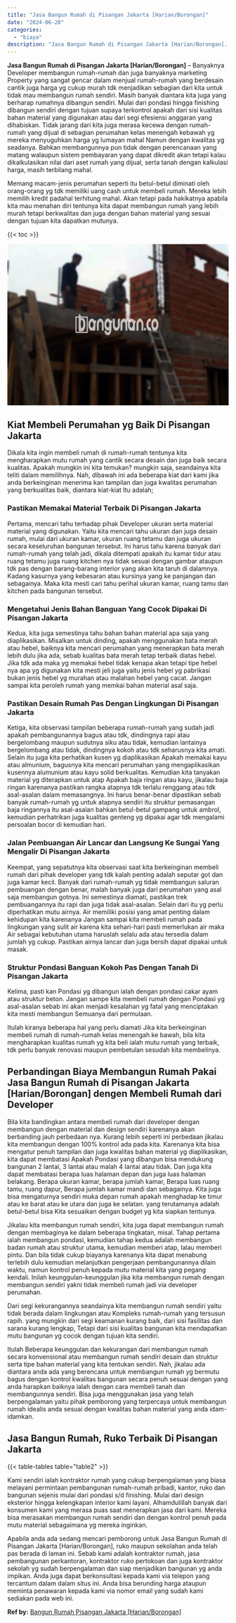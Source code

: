 ```yaml
---
title: "Jasa Bangun Rumah di Pisangan Jakarta [Harian/Borongan]"
date: "2024-06-28"
categories: 
  - "biaya"
description: "Jasa Bangun Rumah di Pisangan Jakarta [Harian/Borongan]. Apabila anda ada sedang mencari pemborong untuk Jasa Bangun Rumah di Pisangan Jakarta [Harian/Boron..."
---
```


**Jasa Bangun Rumah di Pisangan Jakarta \[Harian/Borongan\]** – Banyaknya Developer membangun rumah-rumah dan juga banyaknya marketing Property yang sangat gencar dalam menjual rumah-rumah yang berdesain cantik juga harga yg cukup murah tdk menjadikan sebagian dari kita untuk tidak mau membangun rumah sendiri. Masih banyak diantara kita juga yang berharap rumahnya dibangun sendiri. Mulai dari pondasi hingga finishing dibangun sendiri dengan tujuan supaya terkontrol apakah dari sisi kualitas bahan material yang digunakan atau dari segi efesiensi anggaran yang dihabiskan. Tidak jarang dari kita juga merasa kecewa dengan rumah-rumah yang dijual di sebagian perumahan kelas menengah kebawah yg mereka menyuguhkan harga yg lumayan mahal Namun dengan kwalitas yg seadanya. Bahkan membangunnya pun tidak dengan perencanaan yang matang walaupun sistem pembayaran yang dapat dikredit akan tetapi kalau dikalkulasikan nilai dari aset rumah yang dijual, serta tanah dengan kalkulasi harga, masih terbilang mahal.

Memang macam-jenis perumahan seperti itu betul-betul diminati oleh orang-orang yg tdk memiliki uang cash untuk membeli rumah. Mereka lebih memilih kredit padahal terhitung mahal. Akan tetapi pada hakikatnya apabila kita mau menahan diri tentunya kita dapat membangun rumah yang lebih murah tetapi berkwalitas dan juga dengan bahan material yang sesuai dengan tujuan kita dapatkan mutunya.

{{< toc >}}

![Jasa Bangun Rumah di Pisangan Jakarta [Harian/Borongan]](/images/borong-bangunan-28.png)

## Kiat Membeli Perumahan yg Baik Di Pisangan Jakarta

Dikala kita ingin membeli rumah di rumah-rumah tentunya kita mengharapkan mutu rumah yang cantik secara desain dan juga baik secara kualitas. Apakah mungkin ini kita temukan? mungkin saja, seandainya kita teliti dalam memilihnya. Nah, dibawah ini ada beberapa kiat dari kami jika anda berkeinginan menerima kan tampilan dan juga kwalitas perumahan yang berkualitas baik, diantara kiat-kiat Itu adalah;

### Pastikan Memakai Material Terbaik Di Pisangan Jakarta

Pertama, mencari tahu terhadap pihak Developer ukuran serta material material yang digunakan. Yaitu kita mencari tahu ukuran dan juga desain rumah, mulai dari ukuran kamar, ukuran ruang tetamu dan juga ukuran secara keseluruhan bangunan tersebut. Ini harus tahu karena banyak dari rumah-rumah yang telah jadi, dikala ditempati apakah itu kamar tidur atau ruang tetamu juga ruang kitchen nya tidak sesuai dengan gambar ataupun tdk pas dengan barang-barang interior yang akan kita taruh di dalamnya. Kadang kasurnya yang kebesaran atau kursinya yang ke panjangan dan sebagainya. Maka kita mesti cari tahu perihal ukuran kamar, ruang tamu dan kitchen pada bangunan tersebut.

### Mengetahui Jenis Bahan Banguan Yang Cocok Dipakai Di Pisangan Jakarta

Kedua, kita juga semestinya tahu bahan bahan material apa saja yang diaplikasikan. Misalkan untuk dinding, apakah menggunakan bata merah atau hebel, baiknya kita mencari perumahan yang menerapkan bata merah lebih dulu jika ada, sebab kualitas bata merah tetap terbaik diatas hebel. Jika tdk ada maka yg memakai hebel tidak kenapa akan tetapi tipe hebel nya apa yg digunakan kita mesti jeli juga yaitu jenis hebel yg pabrikasi bukan jenis hebel yg murahan atau malahan hebel yang cacat. Jangan sampai kita peroleh rumah yang memkai bahan material asal saja.

### Pastikan Desain Rumah Pas Dengan Lingkungan Di Pisangan Jakarta

Ketiga, kita observasi tampilan beberapa rumah-rumah yang sudah jadi apakah pembangunannya bagus atau tdk, dindingnya rapi atau bergelombang maupun sudutnya siku atau tidak, kemudian lantainya bergelombang atau tidak, dindingnya kokoh atau tdk seharusnya kita amati. Selain itu juga kita perhatikan kusen yg diaplikasikan Apakah memakai kayu atau almunium, bagusnya kita mencari perumahan yang mengaplikasikan kusennya alumunium atau kayu solid berkualitas. Kemudian kita tanyakan material yg diterapkan untuk atap Apakah baja ringan atau kayu, jikalau baja ringan karenanya pastikan rangka atapnya tdk terlalu renggang atau tdk asal-asalan dalam memasangnya. Ini harus benar-benar dipastikan sebab banyak rumah-rumah yg untuk atapnya sendiri itu struktur pemasangan baja ringannya itu asal-asalan bahkan betul-betul gampang untuk ambrol, kemudian perhatrikan juga kualitas genteng yg dipakai agar tdk mengalami persoalan bocor di kemudian hari.

### Jalan Pembuangan Air Lancar dan Langsung Ke Sungai Yang Mengalir Di Pisangan Jakarta

Keempat, yang sepatutnya kita observasi saat kita berkeinginan membeli rumah dari pihak developer yang tdk kalah penting adalah seputar got dan juga kamar kecil. Banyak dari rumah-rumah yg tidak membangun saluran pembuangan dengan benar, malah banyak juga dari perumahan yang asal saja membangun gotnya. Ini semestinya diamati, pastikan trek pembuangannya itu rapi dan juga tidak asal-asalan. Selain dari itu yg perlu diperhatikan mutu airnya. Air memiliki posisi yang amat penting dalam kehidupan kita karenanya Jangan sampai kita membeli rumah pada lingkungan yang sulit air karena kita sehari-hari pasti memerlukan air maka Air sebagai kebutuhan utama haruslah selalu ada atau tersedia dalam jumlah yg cukup. Pastikan airnya lancar dan juga bersih dapat dipakai untuk masak.

### Struktur Pondasi Banguan Kokoh Pas Dengan Tanah Di Pisangan Jakarta

Kelima, pasti kan Pondasi yg dibangun ialah dengan pondasi cakar ayam atau struktur beton. Jangan sampe kita membeli rumah dengan Pondasi yg asal-asalan sebab ini akan menjadi kesalahan yg fatal yang menciptakan kita mesti membangun Semuanya dari permulaan.

Itulah kiranya beberapa hal yang perlu diamati Jika kita berkeinginan membeli rumah di rumah-rumah kelas menengah ke bawah, bila kita mengharapkan kualitas rumah yg kita beli ialah mutu rumah yang terbaik, tdk perlu banyak renovasi maupun pembetulan sesudah kita membelinya.

## Perbandingan Biaya Membangun Rumah Pakai Jasa Bangun Rumah di Pisangan Jakarta \[Harian/Borongan\] dengen Membeli Rumah dari Developer

Bila kita bandingkan antara membeli rumah dari developer dengan membangun dengan material dan design sendiri karenanya akan berbanding jauh perbedaan nya. Kurang lebih seperti ini perbedaan jikalau kita membangun dengan 100% kontrol ada pada kita. Karenanya kita bisa mengatur penuh tampilan dan juga kwalitas bahan material yg diaplikasikan, kita dapat membatasi Apakah Pondasi yang dibangun bisa mendukung bangunan 2 lantai, 3 lantai atau malah 4 lantai atau tidak. Dan juga kita dapat membatasi berapa luas halaman depan dan juga luas halaman belakang. Berapa ukuran kamar, berapa jumlah kamar, Berapa luas ruang tamu, ruang dapur, Berapa jumlah kamar mandi dan sebagainya. Kita juga bisa mengaturnya sendiri muka depan rumah apakah menghadap ke timur atau ke barat atau ke utara dan juga ke selatan. yang terutamanya adalah betul-betul bisa Kita sesuaikan dengan budget yg kita siapkan tentunya.

Jikalau kita membangun rumah sendiri, kita juga dapat membangun rumah dengan membaginya ke dalam beberapa tingkatan, misal. Tahap pertama ialah membangun pondasi, kemudian tahap kedua adalah membangun badan rumah atau struktur utama, kemudian memberi atap, lalau memberi pintu. Dan bila tidak cukup biayanya karenanya kita dapat menabung terlebih dulu kemudian melanjutkan pengerjaan pembangunannya dilain waktu, namun kontrol penuh kepada mutu material kita yang pegang kendali. Inilah keunggulan-keunggulan jika kita membangun rumah dengan membangun sendiri yakni tidak membeli rumah jadi via developer perumahan.

Dari segi kekurangannya seandainya kita membangun rumah sendiri yaitu tidak berada dalam lingkungan atau Kompleks rumah-rumah yang tersusun rapih. yang mungkin dari segi keamanan kurang baik, dari sisi fasilitas dan sarana kurang lengkap, Tetapi dari sisi kualitas bangunan kita mendapatkan mutu bangunan yg cocok dengan tujuan kita sendiri.

Itulah Beberapa keunggulan dan kekurangan dari membangun rumah secara konvensional atau membangun rumah sendiri desain dan struktur serta tipe bahan material yang kita tentukan sendiri. Nah, jikalau ada diantara anda ada yang berencana untuk membangun rumah yg bermutu bagus dengan kontrol kwalitas bangunan secara penuh sesuai dengan yang anda harapkan baiknya ialah dengan cara membeli tanah dan membangunnya sendiri. Bisa juga menggunakan jasa yang telah berpengalaman yaitu pihak pemborong yang terpercaya untuk membangun rumah idealis anda sesuai dengan kwalitas bahan material yang anda idam-idamkan.

## Jasa Bangun Rumah, Ruko Terbaik Di Pisangan Jakarta

{{< table-tables table="table2" >}}

Kami sendiri ialah kontraktor rumah yang cukup berpengalaman yang biasa melayani permintaan pembangunan rumah-rumah pribadi, kantor, ruko dan bangunan sejenis mulai dari pondasi s/d finishing. Mulai dari design eksterior hingga kelengkapan interior kami layani. Alhamdulillah banyak dari konsumen kami yang merasa puas saat menerapkan jasa dari kami. Mereka bisa merasakan membangun rumah sendiri dan dengan kontrol penuh pada mutu material sebagaimana yg mereka inginkan.

Apabila anda ada sedang mencari pemborong untuk Jasa Bangun Rumah di Pisangan Jakarta \[Harian/Borongan\], ruko maupun sekolahan anda telah pas berada di laman ini. Sebab kami adalah kontraktor rumah, jasa pembangunan perkantoran, kontraktor ruko pertokoan dan juga kontraktor sekolah yg sudah berpengalaman dan siap menjadikan bangunan yg anda impikan. Anda juga dapat berkonsultasi kepada kami via telepon yang tercantum dalam dalam situs ini. Anda bisa berunding harga ataupun meminta penawaran kepada kami via nomor email yang sudah kami sediakan pada web ini.

**Ref by:** [Bangun Rumah Pisangan Jakarta [Harian/Borongan]](https://id.wikipedia.org/wiki/Bangun)
